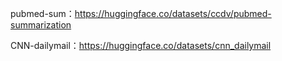 pubmed-sum：https://huggingface.co/datasets/ccdv/pubmed-summarization

CNN-dailymail：https://huggingface.co/datasets/cnn_dailymail
